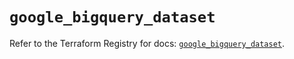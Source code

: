 # `google_bigquery_dataset`

Refer to the Terraform Registry for docs: [`google_bigquery_dataset`](https://registry.terraform.io/providers/hashicorp/google-beta/6.3.0/docs/resources/google_bigquery_dataset).
